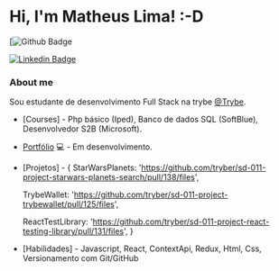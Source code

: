 # Hi, I'm Matheus Lima! :-D

[![Github Badge](https://img.shields.io/badge/-Github-000?style=flat-square&logo=Github&logoColor=white&link=https://github.com/theusseveen22/)

[![Linkedin Badge](https://img.shields.io/badge/-LinkedIn-blue?style=flat-square&logo=Linkedin&logoColor=white&link=https://www.linkedin.com/in/matheus-lima-dev/)](https://www.linkedin.com/in/matheus-lima-dev/)


### About me
Sou estudante de desenvolvimento Full Stack na trybe [@Trybe](https://www.betrybe.com/).

- [Courses] - Php básico (Iped), Banco de dados SQL (SoftBlue), Desenvolvedor S2B (Microsoft). 

- [Portfólio](https://mathlima.com.br/) 💻 - Em desenvolvimento.

- [Projetos] - {
    StarWarsPlanets: 'https://github.com/tryber/sd-011-project-starwars-planets-search/pull/138/files',
    
    TrybeWallet: 'https://github.com/tryber/sd-011-project-trybewallet/pull/125/files',

    ReactTestLibrary: 'https://github.com/tryber/sd-011-project-react-testing-library/pull/131/files',
}


- [Habilidades] - Javascript, React, ContextApi, Redux, Html, Css, Versionamento com Git/GitHub
